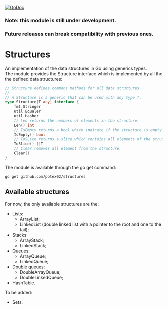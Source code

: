 [![GoDoc](https://godoc.org/github.com/potex02/structures?status.svg)](https://godoc.org/github.com/potex02/structures)
### Note: this module is still under development.
### Future releases can break compatibility with previous ones.
# Structures
An implementation of the data structures in Go using generics types.<br/>
The module provides the Structure interface which is implemented by all the the defined data structures:
```go
// Structure defines commons methods for all data structures.
//
// A Structure is a generic that can be used with any type T.
type Structure[T any] interface {
	fmt.Stringer
	util.Equaler
	util.Hasher
	// Len returns the numbers of elements in the structure.
	Len() int
	// IsEmpty returns a bool which indicate if the structure is empty or not.
	IsEmpty() bool
	// ToSLice returns a slice which contains all elements of the structure.
	ToSlice() []T
	// Clear removes all element from the structure.
	Clear()
}
```
The module is available through the go get command:
```
go get github.com/potex02/structures
```
## Available structures
For now, the only available structures are the:
- Lists:
	- ArrayList;
	- LinkedList (double linked list with a pointer to the root and one to the tail);
- Stacks:
	- ArrayStack;
	- LinkedStack;
- Queues:
	- ArrayQueue;
	- LinkedQueue;
- Double queues:
	- DoubleArrayQueue;
	- DoubleLinkedQueue;
- HashTable.

To be added:
- Sets.